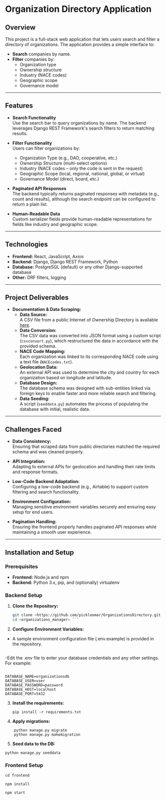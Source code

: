 # Organization Directory Application

## Overview

This project is a full-stack web application that lets users search and filter a directory of organizations. The application provides a simple interface to:

- **Search** companies by name.
- **Filter** companies by:
  - Organization type
  - Ownership structure
  - Industry (NACE codes)
  - Geographic scope
  - Governance model

---

## Features

- **Search Functionality**  
  Use the search bar to query organizations by name. The backend leverages Django REST Framework's search filters to return matching results.

- **Filter Functionality**  
  Users can filter organizations by:
  - Organization Type (e.g., DAO, cooperative, etc.)
  - Ownership Structure (multi-select options)
  - Industry (NACE codes – only the code is sent in the request)
  - Geographic Scope (local, regional, national, global, or virtual)
  - Governance Model (direct, board, etc.)

- **Paginated API Responses**  
  The backend typically returns paginated responses with metadata (e.g., count and results), although the search endpoint can be configured to return a plain list.

- **Human-Readable Data**  
  Custom serializer fields provide human-readable representations for fields like industry and geographic scope.

---

## Technologies

- **Frontend:** React, JavaScript, Axios  
- **Backend:** Django, Django REST Framework, Python  
- **Database:** PostgreSQL (default) or any other Django-supported database  
- **Other:** DRF filters, logging

---

## Project Deliverables

- **Documentation & Data Scraping:**  
  - **Data Source:**  
    A CSV file from a public Internet of Ownership Directory is available [here](https://docs.google.com/spreadsheets/d/1RQTMhPJVVdmE7Yeop1iwYhvj46kgvVJQnn11EPGwzeY/edit?gid=674927682).
  - **Data Conversion:**  
    The CSV data was converted into JSON format using a custom script (`csvconvert.py`), which restructured the data in accordance with the provided schema.
  - **NACE Code Mapping:**  
    Each organization was linked to its corresponding NACE code using a text file (`NACEcodes.txt`).
  - **Geolocation Data:**  
    An external API was used to determine the city and country for each organization based on longitude and latitude.
  - **Database Design:**  
    The database schema was designed with sub-entities linked via foreign keys to enable faster and more reliable search and filtering.
  - **Data Seeding:**  
    A script (`seeddata.py`) automates the process of populating the database with initial, realistic data.

---
## Challenges Faced

- **Data Consistency:**  
  Ensuring that scraped data from public directories matched the required schema and was cleaned properly.
  
- **API Integration:**  
  Adapting to external APIs for geolocation and handling their rate limits and response formats.
  
- **Low-Code Backend Adaptation:**  
  Configuring a low-code backend (e.g., Airtable) to support custom filtering and search functionality.
  
- **Environment Configuration:**  
  Managing sensitive environment variables securely and ensuring easy setup for end users.
  
- **Pagination Handling:**  
  Ensuring the frontend properly handles paginated API responses while maintaining a smooth user experience.

---

## Installation and Setup

### Prerequisites

- **Frontend:** Node.js and npm  
- **Backend:** Python 3.x, pip, and (optionally) virtualenv

### Backend Setup

1. **Clone the Repository:**

   ```bash
   git clone <https://github.com/pickleomar/OrganizationsDirectory.git>
   cd <organizations_manager> ```
2. **Configure Environment Variables:**
- A sample environment configuration file (.env.example) is provided in the repository.
``` cp .env.example .env
```
-Edit the .env file to enter your database credentials and any other settings. For example:
``` DEBUG=True

DATABASE_NAME=organizationsdb
DATABASE_USER=user
DATABASE_PASSWORD=password
DATABASE_HOST=localhost
DATABASE_PORT=5432
```
3. **Install the requirements:**
    ```
    pip install -r requirements.txt 
    ``` 
4. **Apply migrations:**
```
    python manage.py migrate
    python manage.py makemigration
 ```

5. **Seed data to the DB:**
```
python manage.py seeddata

```
### Frontend Setup

```
cd frontend 

npm install

npm start
```

